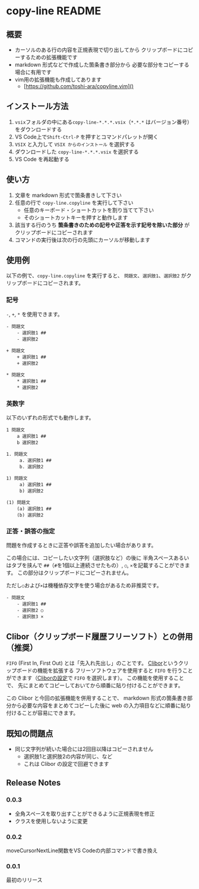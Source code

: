 # copy-line README

## 概要

* カーソルのある行の内容を正規表現で切り出してから
  クリップボードにコピーするための拡張機能です
* markdown 形式などで作成した箇条書き部分から
  必要な部分をコピーする場合に有用です
* vim用の拡張機能も作成してあります
    * [https://github.com/toshi-ara/copyline.vim]()

## インストール方法

1. `vsix`フォルダの中にある`copy-line-*.*.*.vsix`（`*.*.*` はバージョン番号）をダウンロードする
1. VS Code上で`Shift-Ctrl-P` を押すとコマンドパレットが開く
1. `VSIX` と入力して `VSIX からのインストール` を選択する
1. ダウンロードした `copy-line-*.*.*.vsix` を選択する
1. VS Code を再起動する 


## 使い方

1. 文章を markdown 形式で箇条書きして下さい
1. 任意の行で `copy-line.copyline` を実行して下さい
   * 任意のキーボード・ショートカットを割り当てて下さい
   * そのショートカットキーを押すと動作します
1. 該当する行のうち
   **箇条書きのための記号や正答を示す記号を除いた部分**
   がクリップボードにコピーされます
1. コマンドの実行後は次の行の先頭にカーソルが移動します

## 使用例

以下の例で、`copy-line.copyline` を実行すると、
`問題文`、`選択肢1`、`選択肢2` がクリップボードにコピーされます。

### 記号

`-`, `+`, `*` を使用できます。

```
- 問題文
    - 選択肢1 ##
    - 選択肢2
```

```
+ 問題文
    + 選択肢1 ##
    + 選択肢2
```

```
* 問題文
    * 選択肢1 ##
    * 選択肢2
```
### 英数字

以下のいずれの形式でも動作します。

```
1 問題文
    a 選択肢1 ##
    b 選択肢2
```

```
1. 問題文
     a. 選択肢1 ##
     b. 選択肢2
```

```
1) 問題文
     a) 選択肢1 ##
     b) 選択肢2
```

```
(1) 問題文
    (a) 選択肢1 ##
    (b) 選択肢2
```

### 正答・誤答の指定

問題を作成するときに正答や誤答を追加したい場合があります。

この場合には、コピーしたい文字列（選択肢など）の後に
半角スペースあるいはタブを挟んで
`##`（`#`を1個以上連続させたもの）,
`○`, `×`を記載することができます。
この部分はクリップボードにコピーされません。

ただし`○`および`×`は機種依存文字を使う場合があるため非推奨です。

```
- 問題文
    - 選択肢1 ##
    - 選択肢2 ○
    - 選択肢3 ×
```


## Clibor（クリップボード履歴フリーソフト）との併用（推奨）

`FIFO` (First In, First Out) とは「先入れ先出し」のことです。
[Clibor][clibor_URL]というクリップボードの機能を拡張する
フリーソフトウェアを使用すると
`FIFO` を行うことができます（[Cliborの設定][clibor_FIDO_LIFO]で `FIFO` を選択します）。
この機能を使用することで、
先にまとめてコピーしておいてから順番に貼り付けることができます。

この Clibor と今回の拡張機能を併用することで、
markdown 形式の箇条書き部分から必要な内容をまとめてコピーした後に
web の入力項目などに順番に貼り付けることが容易にできます。

[clibor_URL]:https://chigusa-web.com/
[clibor_FIDO_LIFO]: https://chigusa-web.com/clibor/fifo-lifo/


## 既知の問題点

* 同じ文字列が続いた場合には2回目以降はコピーされません
  * 選択肢1と選択肢2の内容が同じ、など 
  * これは Clibor の設定で回避できます

## Release Notes

### 0.0.3
- 全角スペースを取り出すことができるように正規表現を修正
- クラスを使用しないように変更

### 0.0.2
moveCursorNextLine関数をVS Codeの内部コマンドで書き換え

### 0.0.1
最初のリリース
